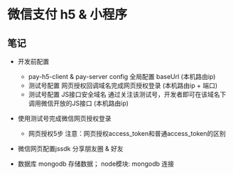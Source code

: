 # 微信支付 h5 & 小程序

## 笔记

- 开发前配置
  - pay-h5-client & pay-server config 全局配置 baseUrl (本机路由ip)
  - 测试号配置 网页授权回调域名完成网页授权登录 (本机路由ip + 端口)
  - 测试号配置 JS接口安全域名 通过关注该测试号，开发者即可在该域名下调用微信开放的JS接口 (本机路由ip)

- 使用测试号完成微信网页授权登录
  - 网页授权5步 注意：网页授权access_token和普通access_token的区别

- 微信网页配置jssdk 分享朋友圈 & 好友

- 数据库 mongodb 存储数据； node模块: mongodb 连接
